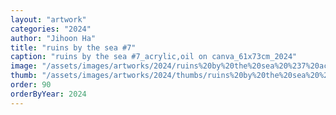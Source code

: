 ```yaml
---
layout: "artwork"
categories: "2024"
author: "Jihoon Ha"
title: "ruins by the sea #7"
caption: "ruins by the sea #7_acrylic,oil on canva_61x73cm_2024"
image: "/assets/images/artworks/2024/ruins%20by%20the%20sea%20%237%20acrylic%2Coil%20on%20canva%2061x73cm%202024.jpg"
thumb: "/assets/images/artworks/2024/thumbs/ruins%20by%20the%20sea%20%237%20acrylic%2Coil%20on%20canva%2061x73cm%202024.jpg"
order: 90
orderByYear: 2024
---
```

